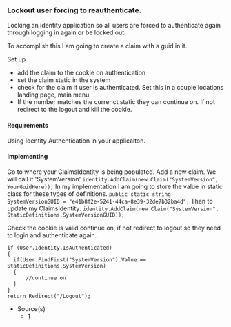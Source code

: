 ### Lockout user forcing to reauthenticate.

Locking an identity application so all users are forced to authenticate again through logging in again or be locked out.

To accomplish this I am going to create a claim with a guid in it.

Set up
- add the claim to the cookie on authentication
- set the claim static in the system
- check for the claim if user is authenticated. Set this in a couple locations landing page, main menu
- If the number matches the currenct static they can continue on. If not redirect to the logout and kill the cookie.
  
#### Requirements
Using Identity Authentication in your applicaiton.

#### Implementing
Go to where your ClaimsIdentity is being populated. Add a new claim. We will call it 'SystemVersion'
`identity.AddClaim(new Claim("SystemVersion", YourGuidHere));`
In my implementation I am going to store the value in static class for these types of definitions.
`public static string SystemVersionGUID = "e41b8f2e-5241-44ca-8e39-32de7b32ba4d";`
Then to update my ClaimsIdentity:
`identity.AddClaim(new Claim("SystemVersion", StaticDefinitions.SystemVersionGUID));`

Check the cookie is valid continue on, if not redirect to logout so they need to login and authenticate again.
```
if (User.Identity.IsAuthenticated)
{
  if(User.FindFirst("SystemVersion").Value == StaticDefinitions.SystemVersion)
  {
      //continue on
  }
}
return Redirect("/Logout");
```

- Source(s)
  - [1](#)
